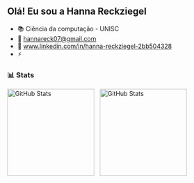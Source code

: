 ## Olá! Eu sou a Hanna Reckziegel 

- 📚 Ciência da computação - UNISC
- 📧 hannareck07@gmail.com
- 🔗 www.linkedin.com/in/hanna-reckziegel-2bb504328 
- ⚡ 

### 📊 Stats

  <img 
    align="left" 
    alt="GitHub Stats" 
    height="200" 
    style="padding-right: 10px;" 
    src="https://github-readme-stats.vercel.app/api?username=hannarecks&show_icons=true&theme=tokyonight&include_all_commits=true" 
  />

<img 
      align="left" 
      alt="GitHub Stats" 
      height="200"
      style="padding-right: 10px;"
      src="https://github-readme-stats.vercel.app/api/top-langs/?username=hannarecks&theme=tokyonight&include_all_commits=true&layout=compact&langs_count=6" 
  />
